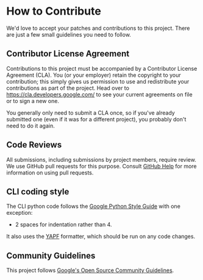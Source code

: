# How to Contribute

We'd love to accept your patches and contributions to this project. There are
just a few small guidelines you need to follow.

## Contributor License Agreement

Contributions to this project must be accompanied by a Contributor License
Agreement (CLA). You (or your employer) retain the copyright to your
contribution; this simply gives us permission to use and redistribute your
contributions as part of the project. Head over to
<https://cla.developers.google.com/> to see your current agreements on file or
to sign a new one.

You generally only need to submit a CLA once, so if you've already submitted one
(even if it was for a different project), you probably don't need to do it
again.

## Code Reviews

All submissions, including submissions by project members, require review. We
use GitHub pull requests for this purpose. Consult
[GitHub Help](https://help.github.com/articles/about-pull-requests/) for more
information on using pull requests.

## CLI coding style

The CLI python code follows the [Google Python Style
Guide](https://google.github.io/styleguide/pyguide.html) with one exception:

- 2 spaces for indentation rather than 4.

It also uses the [YAPF](https://github.com/google/yapf) formatter, which should
be run on any code changes.

## Community Guidelines

This project follows
[Google's Open Source Community Guidelines](https://opensource.google/conduct/).
